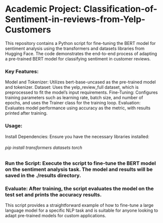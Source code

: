 # Academic Project: Classification-of-Sentiment-in-reviews-from-Yelp-Customers
This repository contains a Python script for fine-tuning the BERT model for sentiment analysis using the transformers and datasets libraries from Hugging Face. The code demonstrates the end-to-end process of adapting a pre-trained BERT model for classifying sentiment in customer reviews.

### Key Features:
Model and Tokenizer: Utilizes bert-base-uncased as the pre-trained model and tokenizer.
Dataset: Uses the yelp_review_full dataset, which is preprocessed to fit the model’s input requirements.
Fine-Tuning: Configures training parameters such as learning rate, batch size, and number of epochs, and uses the Trainer class for the training loop.
Evaluation: Evaluates model performance using accuracy as the metric, with results printed after training.

### Usage:

Install Dependencies: Ensure you have the necessary libraries installed:
###### pip install transformers datasets torch

### Run the Script: Execute the script to fine-tune the BERT model on the sentiment analysis task. The model and results will be saved in the ./results directory.

### Evaluate: After training, the script evaluates the model on the test set and prints the accuracy results.

This script provides a straightforward example of how to fine-tune a large language model for a specific NLP task and is suitable for anyone looking to adapt pre-trained models for custom applications.
